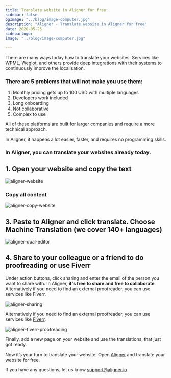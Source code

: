 ```yaml
---
title: Translate website in Aligner for free.
sidebar: false
ogImage: "../blog/image-computer.jpg"
description: "Aligner - Translate website in Aligner for free"
date: 2020-05-25
sidebarlogo: 
image: "../blog/image-computer.jpg"

---
```

There are many ways today how to translate your websites. Services like [WPML](www.wpml.org "WPML"), [Weglot](https://weglot.com/), and others provide deep integrations with their systems to continuously improve the localisation.

### There are 5 problems that will not make you use them:

1. Monthly pricing gets up to 100 USD with multiple languages
2. Developers work included
3. Long onboarding
4. Not collaborative
5. Complex to use

All of these platforms are built for larger companies and require a more technical approach.

In Aligner, it happens a lot easier, faster, and requires no programming skills.

### In Aligner, you can translate your websites already today.

## 1. Open your website and copy the text

![](../aligner-website.png "aligner-website")

### Copy all content

![](../aligner-website-copying.png "aligner-copy-website")

## 3. Paste to Aligner and click translate. Choose Machine Translation (we cover 140+ languages)

![](../aligner-dual-editor.png "aligner-dual-editor")

## 4. Share to your colleague or a friend to do proofreading or use Fiverr

Under action buttons, click sharing and enter the email of the person you want to share with. In Aligner, **it's free to share and free to collaborate**. Alternatively if you need to find an external proofreader, you can use services like Fiverr.

![](../aligner-sharing.png "aligner-sharing")

Alternatively if you need to find an external proofreader, you can use services like [Fiverr](https://www.fiverr.com/search/gigs?query=spanish%20proofread&source=top-bar&search_in=everywhere&search-autocomplete-original-term=spanish%20proofread).

![](../fiverr-spanish-proofreading.png "aligner-fiverr-proofreading")

Finally, add a new page on your website and use the translations, that just got ready.

Now it’s your turn to translate your website. Open [Aligner](https://app.aligner.io/) and translate your website for free.

If you have any questions, let us know support@aligner.io